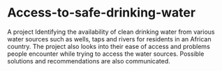 # Access-to-safe-drinking-water
A project Identifying the availability of clean drinking water from various water sources such as wells, taps and rivers for residents in an African country. The project also looks into their ease of access and problems people encounter while trying to access the water sources. Possible solutions and recommendations are also communicated.
